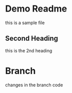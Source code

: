# Demo Readme 
this is a sample file


## Second Heading
this is the 2nd heading


# Branch
changes in the branch code